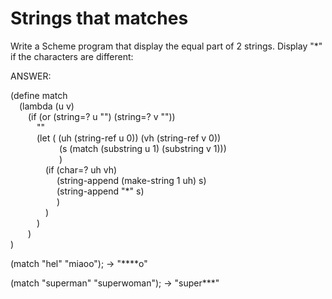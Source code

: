 # Strings that matches

Write a Scheme program that display the equal part of 2 strings. Display "*" if the characters are different:

ANSWER:

(define match<br/>
&emsp;(lambda (u v)<br/>
&emsp;&emsp;(if (or (string=? u "") (string=? v ""))<br/>
&emsp;&emsp;&emsp;""<br/>
&emsp;&emsp;&emsp;(let ( (uh (string-ref u 0)) (vh (string-ref v 0))<br/>
&emsp;&emsp;&emsp;&emsp;&emsp;  (s (match (substring u 1) (substring v 1)))<br/>
&emsp;&emsp;&emsp;&emsp;&emsp;  )<br/>
&emsp;&emsp;&emsp;&emsp;(if (char=? uh vh)<br/>
&emsp;&emsp;&emsp;&emsp;&emsp; (string-append (make-string 1 uh) s)<br/>
&emsp;&emsp;&emsp;&emsp;&emsp; (string-append "*" s)<br/>
&emsp;&emsp;&emsp;&emsp;&emsp; )<br/>
&emsp;&emsp;&emsp;&emsp;)<br/>
&emsp;&emsp;&emsp;)<br/>
&emsp;&emsp;)<br/>
)<br/>

(match "hel" "miaoo"); ->  "****o"<br/>

(match "superman" "superwoman"); ->  "super***"<br/>